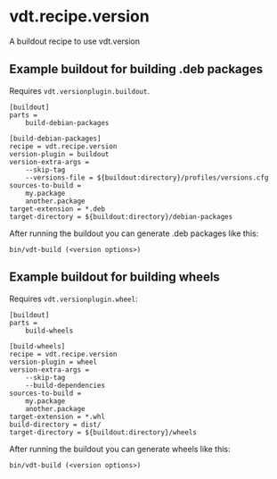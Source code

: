 vdt.recipe.version
==================
A buildout recipe to use vdt.version


Example buildout for building .deb packages
-------------------------------------------

Requires `vdt.versionplugin.buildout`.

    [buildout]
    parts =
        build-debian-packages
    
    [build-debian-packages]
    recipe = vdt.recipe.version
    version-plugin = buildout
    version-extra-args = 
        --skip-tag
        --versions-file = ${buildout:directory}/profiles/versions.cfg
    sources-to-build =
        my.package
        another.package
    target-extension = *.deb
    target-directory = ${buildout:directory}/debian-packages

After running the buildout you can generate .deb packages like this:

    bin/vdt-build (<version options>)


Example buildout for building wheels
------------------------------------

Requires `vdt.versionplugin.wheel`:

    [buildout]
    parts =
        build-wheels
    
    [build-wheels]
    recipe = vdt.recipe.version
    version-plugin = wheel
    version-extra-args = 
        --skip-tag 
        --build-dependencies
    sources-to-build =
        my.package
        another.package
    target-extension = *.whl
    build-directory = dist/
    target-directory = ${buildout:directory}/wheels

After running the buildout you can generate wheels like this:

    bin/vdt-build (<version options>)
